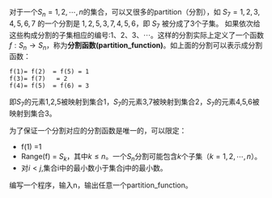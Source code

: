 对于一个$S_n = {1,2,\cdots, n}$的集合，可以又很多的partition（分割），如 $S_7 = {1,2,3,4,5,6,7}$ 的一个分割是 ${{1,2,5},{3,7},{4,5,6}}$，即 $S_7$ 被分成了3个子集。
如果依次给这些构成分割的子集相应的编号:$1、2、3、\cdots$。这样的分割实际上定义了一个函数$f:S_n\rightarrow S_n$，称为**分割函数(partition_function)**。如上面的分割可以表示成分割函数：
```
f(1)= f(2)  = f(5) = 1  
f(3)= f(7)   = 2   
f(4)= f(5)  = f(6) = 3   
```
即$S_7$的元素1,2,5被映射到集合1，$S_7$的元素3,7被映射到集合2，$S_7$的元素4,5,6被映射到集合3。

为了保证一个分割对应的分割函数是唯一的，可以限定：

+ f(1) =1
+ Range(f) = $S_k$，其中$k\leq n$。一个$S_n$分割可能包含$k$个子集（$k=1,2,\cdots,n$）。
+ 对$i<j$,集合i中的最小数小于集合j中的最小数。

编写一个程序，输入n，输出任意一个partition_function。
